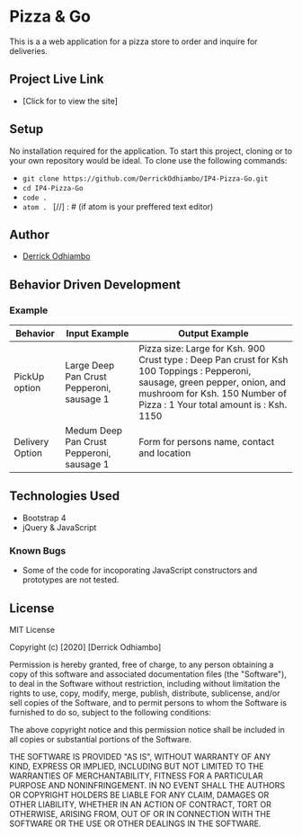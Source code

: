 # Pizza & Go
This is a a web application for a pizza store to order and inquire for deliveries.

## Project Live Link
- [Click for to view the site]

## Setup
No installation required for the application. To start this project, cloning or  to your own repository would be ideal.
To clone use the following commands:
- `git clone https://github.com/DerrickOdhiambo/IP4-Pizza-Go.git`
- `cd IP4-Pizza-Go`
- `code .`
- `atom . ` [//] : # (if atom is your preffered text editor)

## Author
- [Derrick Odhiambo](https://github.com/DerrickOdhiambo/IP4-Pizza-Go)

## Behavior Driven Development

### Example
|Behavior|Input Example|Output Example|
|--------|-------------|--------------|
|PickUp option|Large Deep Pan Crust Pepperoni, sausage 1|Pizza size: Large for Ksh. 900  Crust type : Deep Pan crust for Ksh 100  Toppings : Pepperoni, sausage, green pepper, onion, and mushroom for Ksh. 150  Number of Pizza : 1  Your total amount is : Ksh. 1150|
|Delivery Option|Medum Deep Pan Crust Pepperoni, sausage 1|Form for persons name, contact and location|

## Technologies Used
- Bootstrap 4
- jQuery & JavaScript

### Known Bugs
- Some of the code for incoporating JavaScript constructors and prototypes are not tested.

## License
MIT License

Copyright (c) [2020] [Derrick Odhiambo]

Permission is hereby granted, free of charge, to any person obtaining a copy
of this software and associated documentation files (the "Software"), to deal
in the Software without restriction, including without limitation the rights
to use, copy, modify, merge, publish, distribute, sublicense, and/or sell
copies of the Software, and to permit persons to whom the Software is
furnished to do so, subject to the following conditions:

The above copyright notice and this permission notice shall be included in all
copies or substantial portions of the Software.

THE SOFTWARE IS PROVIDED "AS IS", WITHOUT WARRANTY OF ANY KIND, EXPRESS OR
IMPLIED, INCLUDING BUT NOT LIMITED TO THE WARRANTIES OF MERCHANTABILITY,
FITNESS FOR A PARTICULAR PURPOSE AND NONINFRINGEMENT. IN NO EVENT SHALL THE
AUTHORS OR COPYRIGHT HOLDERS BE LIABLE FOR ANY CLAIM, DAMAGES OR OTHER
LIABILITY, WHETHER IN AN ACTION OF CONTRACT, TORT OR OTHERWISE, ARISING FROM,
OUT OF OR IN CONNECTION WITH THE SOFTWARE OR THE USE OR OTHER DEALINGS IN THE
SOFTWARE.